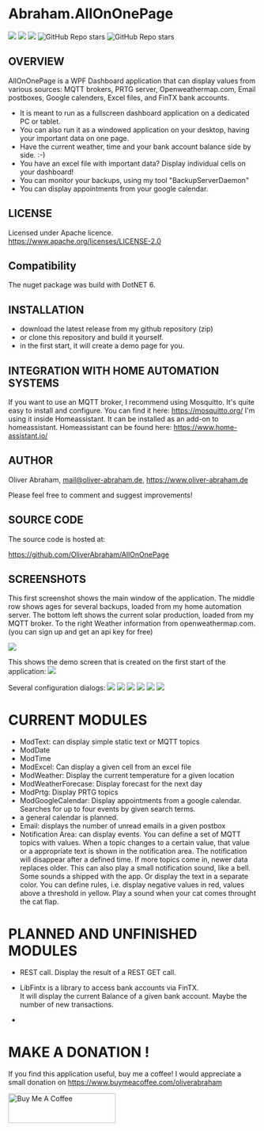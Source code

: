# Abraham.AllOnOnePage

![](https://img.shields.io/github/downloads/oliverabraham/AllOnOnePage/total) ![](https://img.shields.io/github/license/oliverabraham/AllOnOnePage) ![](https://img.shields.io/github/languages/count/oliverabraham/AllOnOnePage) ![GitHub Repo stars](https://img.shields.io/github/stars/oliverabraham/AllOnOnePage?label=repo%20stars) ![GitHub Repo stars](https://img.shields.io/github/stars/oliverabraham?label=user%20stars)


## OVERVIEW

AllOnOnePage is a WPF Dashboard application that can display values from various sources:
MQTT brokers, PRTG server, Openweathermap.com, Email postboxes, Google calenders, Excel files, and FinTX bank accounts.

- It is meant to run as a fullscreen dashboard application on a dedicated PC or tablet.
- You can also run it as a windowed application on your desktop, having your important data on one page.
- Have the current weather, time and your bank account balance side by side. :-)
- You have an excel file with important data? Display individual cells on your dashboard!
- You can monitor your backups, using my tool "BackupServerDaemon"
- You can display appointments from your google calendar.


## LICENSE

Licensed under Apache licence.
https://www.apache.org/licenses/LICENSE-2.0


## Compatibility

The nuget package was build with DotNET 6.



## INSTALLATION

- download the latest release from my github repository (zip)
- or clone this repository and build it yourself.
- in the first start, it will create a demo page for you.


## INTEGRATION WITH HOME AUTOMATION SYSTEMS

If you want to use an MQTT broker, I recommend using Mosquitto. It's quite easy to install and configure.
You can find it here: https://mosquitto.org/
I'm using it inside Homeassistant. It can be installed as an add-on to homeassistant.
Homeassistant can be found here: https://www.home-assistant.io/




## AUTHOR

Oliver Abraham, mail@oliver-abraham.de, https://www.oliver-abraham.de

Please feel free to comment and suggest improvements!



## SOURCE CODE

The source code is hosted at:

https://github.com/OliverAbraham/AllOnOnePage



## SCREENSHOTS

This first screenshot shows the main window of the application. 
The middle row shows ages for several backups, loaded from my home automation server.
The bottom left shows the current solar production, loaded from my MQTT broker.
To the right Weather information from openweathermap.com.
(you can sign up and get an api key for free)

![](Screenshots/Screenshot1.jpg)

This shows the demo screen that is created on the first start of the application:
![](Screenshots/Screenshot2.jpg)


Several configuration dialogs:
![](Screenshots/Screenshot3.jpg)
![](Screenshots/Screenshot4.jpg)
![](Screenshots/Screenshot5.jpg)
![](Screenshots/Screenshot6.jpg)
![](Screenshots/Screenshot7.jpg)
![](Screenshots/Screenshot8.jpg)



# CURRENT MODULES
- ModText: can display simple static text or MQTT topics
- ModDate
- ModTime
- ModExcel: Can display a given cell from an excel file
- ModWeather: Display the current temperature for a given location 
- ModWeatherForecase: Display forecast for the next day 
- ModPrtg: Display PRTG topics
- ModGoogleCalendar: Display appointments from a google calendar. Searches for up to four
events by given search terms.
- a general calendar is planned.
- Email: displays the number of unread emails in a given postbox
- Notification Area: can display events. You can define a set of MQTT topics with values.
When a topic changes to a certain value, that value or a appropriate text is shown in the
notification area.
The notification will disappear after a defined time.
If more topics come in, newer data replaces older.
This can also play a small notification sound, like a bell. Some sounds a shipped with the app.
Or display the text in a separate color.
You can define rules, i.e. display negative values in red, values above a threshold in yellow. 
Play a sound when your cat comes throught the cat flap.

 
# PLANNED AND UNFINISHED MODULES
- REST call. Display the result of a REST GET call.
- LibFintx is a library to access bank accounts via FinTX. 					
It will display the current Balance of a given bank account.
Maybe the number of new transactions.

- 
# MAKE A DONATION !

If you find this application useful, buy me a coffee!
I would appreciate a small donation on https://www.buymeacoffee.com/oliverabraham

<a href="https://www.buymeacoffee.com/app/oliverabraham" target="_blank"><img src="https://cdn.buymeacoffee.com/buttons/v2/default-yellow.png" alt="Buy Me A Coffee" style="height: 60px !important;width: 217px !important;" ></a>
